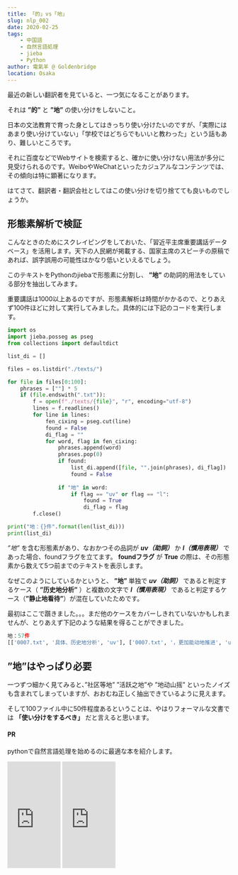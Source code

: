 ```yaml
---
title: 「的」vs「地」
slug: nlp_002
date: 2020-02-25
tags: 
    - 中国語
    - 自然言語処理
    - jieba
    - Python
author: 電氣羊 @ Goldenbridge
location: Osaka
---
```


最近の新しい翻訳者を見ていると、一つ気になることがあります。

それは **”的”** と **”地”** の使い分けをしないこと。

日本の文法教育で育った身としてはきっちり使い分けたいのですが、「実際にはあまり使い分けていない」「学校ではどちらでもいいと教わった」という話もあり、難しいところです。

それに百度などでWebサイトを検索すると、確かに使い分けない用法が多分に見受けられるのです。WeiboやWeChatといったカジュアルなコンテンツでは、その傾向は特に顕著になります。

はてさて、翻訳者・翻訳会社としてはこの使い分けを切り捨てても良いものでしょうか。

## 形態素解析で検証
こんなときのためにスクレイピングをしておいた、「習近平主席重要講話データベース」を活用します。天下の人民網が掲載する、国家主席のスピーチの原稿であれば、誤字誤用の可能性はかなり低いといえるでしょう。

このテキストをPythonのjiebaで形態素に分割し、 **”地”** の助詞的用法をしている部分を抽出してみます。

重要講話は1000以上あるのですが、形態素解析は時間がかかるので、とりあえず100件ほどに対して実行してみました。具体的には下記のコードを実行します。

```py
import os
import jieba.posseg as pseg
from collections import defaultdict

list_di = []

files = os.listdir("./texts/")

for file in files[0:100]:
    phrases = [""] * 5
    if (file.endswith(".txt")):
        f = open(f"./texts/{file}", "r", encoding="utf-8")
        lines = f.readlines()
        for line in lines:
            fen_cixing = pseg.cut(line)
            found = False
            di_flag = ""
            for word, flag in fen_cixing:
                phrases.append(word)
                phrases.pop(0)
                if found:
                    list_di.append([file, "".join(phrases), di_flag])
                    found = False
                
                if "地" in word:
                    if flag == "uv" or flag == "l":
                        found = True
                        di_flag = flag
        f.close()

print("地：{}件".format(len(list_di)))
print(list_di)
```

 *”地”* を含む形態素があり、なおかつその品詞が ***uv（助詞）*** か ***l（慣用表現）*** であった場合、foundフラグを立てます。 **foundフラグ** が **True** の際は、その形態素から数えて5つ前までのテキストを表示します。

なぜこのようにしているかというと、 **”地”** 単独で ***uv（助詞）*** であると判定するケース（ **”历史地分析”** ）と複数の文字で ***l（慣用表現）*** であると判定するケース（**”静止地看待”**）が混在していたためです。

最初はここで躓きました。。。まだ他のケースをカバーしきれていないかもしれませんが、とりあえず下記のような結果を得ることができました。

```py
地：57件
[['0007.txt', '具体、历史地分析', 'uv'], ['0007.txt', '，更加能动地推进', 'uv'], ['0007.txt', '，十分精辟地阐明', 'uv'], ['0007.txt', '上层建筑需要相应地不断', 'uv'], ['0007.txt', '，不能孤立地静止地', 'uv'], ['0007.txt', '不能孤立地静止地看待', 'l'], ['0012.txt', '，有针对性地实施', 'uv'], ['0013.txt', '优势更加充分地发挥', 'uv'], ['0015.txt', '流光溢彩……祖国各地一派', 'l'], ['0017.txt', '。他饶有兴趣地听', 'uv'], ['0017.txt', '习近平饱含深情地说', 'uv'], ['0020.txt', '，更加坚定地把', 'uv'], ['0022.txt', '，由常住地供给', 'uv'], ['0025.txt', '同志就满怀信心地说', 'uv'], ['0028.txt', '，尽可能快地增加', 'uv'], ['0033.txt', '强，相应地建章立制', 'uv'], ['0034.txt', '！向来自世界各地的', 'l'], ['0034.txt', '打造开放新高地。', 'uv'], ['0034.txt', '。我高兴地得知', 'uv'], ['0035.txt', '！向来自世界各地的', 'l'], ['0035.txt', '打造开放新高地。', 'uv'], ['0035.txt', '。我高兴地得知', 'uv'], ['0042.txt', '信众的汇集地，', 'uv'], ['0042.txt', '、亚历山大等地的', 'uv'], ['0043.txt', '大米，意味深长地说道', 'uv'], ['0043.txt', '资源。我国人多地少的', 'l'], ['0046.txt', '时代特点，生动活泼地开展', 'uv'], ['0047.txt', '将士们气愤地说', 'uv'], ['0047.txt', '，立意新颖地提出', 'uv'], ['0047.txt', '，并痛心地指出', 'uv'], ['0047.txt', '坚持不懈，持之以恒地常抓不懈', 'uv'], ['0047.txt', '、阆州等地。', 'uv'], ['0049.txt', '的交汇之地，', 'uv'], ['0049.txt', '聚集活跃之地。', 'uv'], ['0052.txt', '基础不牢，地动山摇。', 'l'], ['0052.txt', '也是要地动山摇的', 'l'], ['0052.txt', '联系。全心全意地为', 'uv'], ['0053.txt', '要更加紧密地团结起来', 'uv'], ['0054.txt', '要更加紧密地团结起来', 'uv'], ['0060.txt', '我们更加紧密地团结', 'uv'], ['0063.txt', '开幕词中豪迈地说', 'uv'], ['0070.txt', '三峡坝区等地，', 'uv'], ['0070.txt', '、社区等地作', 'uv'], ['0070.txt', '，“被动地”', 'uv'], ['0070.txt', '，“主动地”', 'uv'], ['0070.txt', '不仅仅是沿江各地党委和', 'l'], ['0070.txt', '，更加有效地动员', 'uv'], ['0081.txt', '一部较为全面地反映', 'uv'], ['0083.txt', '，完善足球场地等', 'uv'], ['0084.txt', '我们党不断地进行', 'uv'], ['0084.txt', '今后还经常地进行', 'uv'], ['0085.txt', '，总书记深情地说', 'uv'], ['0086.txt', '，强化军地合力', 'uv'], ['0087.txt', '的前头英勇地牺牲', 'uv'], ['0087.txt', '同志们继续地保持', 'uv'], ['0087.txt', '同志们继续地保持', 'uv'], ['0096.txt', '，死生之地，', 'uv']]
```

## ”地”はやっぱり必要

一つずつ細かく見てみると、”社区等地” ”活跃之地”や ”地动山摇” といったノイズも含まれてしまっていますが、おおむね正しく抽出できているように見えます。

そして100ファイル中に50件程度あるということは、やはりフォーマルな文書では **「使い分けをするべき」** だと言えると思います。

#### PR
pythonで自然言語処理を始めるのに最適な本を紹介します。

<iframe style="width:120px;height:240px;" marginwidth="0" marginheight="0" scrolling="no" frameborder="0" src="https://rcm-fe.amazon-adsystem.com/e/cm?ref=qf_sp_asin_til&t=goldenbridg09-22&m=amazon&o=9&p=8&l=as1&IS1=1&detail=1&asins=4758921881&linkId=a05bb1b9fe0a700bf8e7b90cd371c5eb&bc1=000000&lt1=_blank&fc1=333333&lc1=0066c0&bg1=ffffff&f=ifr">
</iframe>
<iframe style="width:120px;height:240px;" marginwidth="0" marginheight="0" scrolling="no" frameborder="0" src="https://rcm-fe.amazon-adsystem.com/e/cm?ref=qf_sp_asin_til&t=goldenbridg09-22&m=amazon&o=9&p=8&l=as1&IS1=1&detail=1&asins=B0822PPQY4&linkId=b46ddb6389eb237d7ac74fb709261ac9&bc1=000000&lt1=_blank&fc1=333333&lc1=0066c0&bg1=ffffff&f=ifr">
</iframe>

<link-to></link-to>